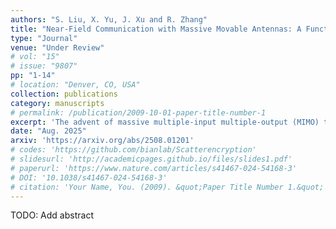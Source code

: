 ```yaml
---
authors: "S. Liu, X. Yu, J. Xu and R. Zhang"
title: "Near-Field Communication with Massive Movable Antennas: A Functional Perspective"
type: "Journal"
venue: "Under Review"
# vol: "15"
# issue: "9807"
pp: "1-14"
# location: "Denver, CO, USA"
collection: publications
category: manuscripts
# permalink: /publication/2009-10-01-paper-title-number-1
excerpt: 'The advent of massive multiple-input multiple-output (MIMO) technology has provided new opportunities for capacity improvement via strategic antenna deployment, especially when the near-field effect is pronounced due to antenna proliferation. In this paper, we investigate the optimal antenna placement for maximizing the achievable rate of a point-to-point near-field channel, where the transmitter is deployed with massive movable antennas. First, we propose a novel design framework to explore the relationship between antenna positions and achievable data rate. By introducing the continuous antenna position function (APF) and antenna density function (ADF), we reformulate the antenna position design problem from the discrete to the continuous domain, which maximizes the achievable rate functional with respect to ADF. Leveraging functional analysis and variational methods, we derive the optimal ADF condition and propose a gradient-based algorithm for numerical solutions under general channel conditions. Furthermore, for the near-field line-of-sight (LoS) scenario, we present a closed-form solution for the optimal ADF, revealing the critical role of edge antenna density in enhancing the achievable rate. Finally, we propose a flexible antenna array-based deployment method that ensures practical implementation while mitigating mutual coupling issues. Simulation results demonstrate the effectiveness of the proposed framework, with uniform circular arrays emerging as a promising geometry for balancing performance and deployment feasibility in near-field communications.'
date: "Aug. 2025"
arxiv: 'https://arxiv.org/abs/2508.01201'
# codes: 'https://github.com/bianlab/Scatterencryption'
# slidesurl: 'http://academicpages.github.io/files/slides1.pdf'
# paperurl: 'https://www.nature.com/articles/s41467-024-54168-3'
# DOI: '10.1038/s41467-024-54168-3'
# citation: 'Your Name, You. (2009). &quot;Paper Title Number 1.&quot; <i>Journal 1</i>. 1(1).'
---
```


TODO: Add abstract
